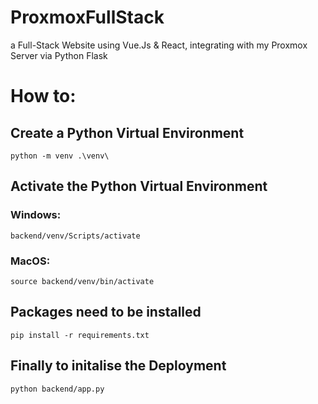 # ProxmoxFullStack
a Full-Stack Website using Vue.Js &amp; React, integrating with my Proxmox Server via Python Flask

# How to:
## Create a Python Virtual Environment  
`python -m venv .\venv\`

## Activate the Python Virtual Environment  
### Windows:
`backend/venv/Scripts/activate`

### MacOS:
`source backend/venv/bin/activate`

## Packages need to be installed
`pip install -r requirements.txt`

## Finally to initalise the Deployment
`python backend/app.py`
